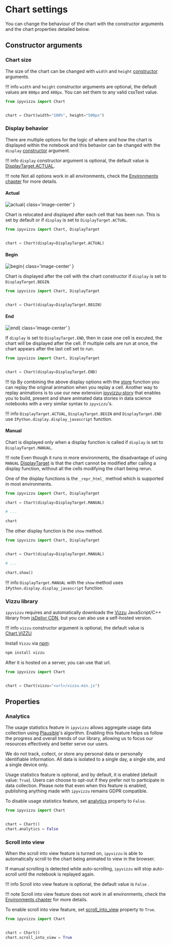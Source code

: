 # Chart settings

You can change the behaviour of the chart with the constructor arguments and the
chart properties detailed below.

## Constructor arguments

### Chart size

The size of the chart can be changed with `width` and `height`
[constructor](../reference/ipyvizzu/chart.md#ipyvizzu.chart.Chart.__init__)
arguments.

!!! info
    `width` and `height` constructor arguments are optional, the default values
    are `800px` and `480px`. You can set them to any valid cssText value.

```python
from ipyvizzu import Chart


chart = Chart(width="100%", height="500px")
```

### Display behavior

There are multiple options for the logic of where and how the chart is displayed
within the notebook and this behavior can be changed with the `display`
[constructor](../reference/ipyvizzu/chart.md#ipyvizzu.chart.Chart.__init__)
argument.

!!! info
    `display` constructor argument is optional, the default value is
    [DisplayTarget.ACTUAL](../reference/ipyvizzu/template.md#ipyvizzu.template.DisplayTarget).

!!! note
    Not all options work in all environments, check the
    [Environments chapter](../environments/index.md) for more details.

#### Actual

![actual](../assets/actual.gif){ class='image-center' }

Chart is relocated and displayed after each cell that has been run. This is set
by default or if `display` is set to `DisplayTarget.ACTUAL`.

```python
from ipyvizzu import Chart, DisplayTarget


chart = Chart(display=DisplayTarget.ACTUAL)
```

#### Begin

![begin](../assets/begin.gif){ class='image-center' }

Chart is displayed after the cell with the chart constructor if `display` is set
to `DisplayTarget.BEGIN`.

```python
from ipyvizzu import Chart, DisplayTarget


chart = Chart(display=DisplayTarget.BEGIN)
```

#### End

![end](../assets/end.gif){ class='image-center' }

If `display` is set to `DisplayTarget.END`, then in case one cell is excuted,
the chart will be displayed after the cell. If multiple cells are run at once,
the chart appears after the last cell set to run.

```python
from ipyvizzu import Chart, DisplayTarget


chart = Chart(display=DisplayTarget.END)
```

!!! tip
    By combining the above display options with the
    [store](./shorthands_store.md) function you can replay the original
    animation when you replay a cell. Another way to replay animations is to use
    our new extension
    [ipyvizzu-story](https://vizzuhq.github.io/ipyvizzu-story/) that enables you
    to build, present and share animated data stories in data science notebooks
    with a very similar syntax to `ipyvizzu`'s.

!!! info
    `DisplayTarget.ACTUAL`, `DisplayTarget.BEGIN` and `DisplayTarget.END` use
    `IPython.display.display_javascript` function.

#### Manual

Chart is displayed only when a display function is called if `display` is set to
`DisplayTarget.MANUAL`.

!!! note
    Even though it runs in more environments, the disadvantage of using `MANUAL`
    [DisplayTarget](../reference/ipyvizzu/template.md#ipyvizzu.template.DisplayTarget)
    is that the chart cannot be modified after calling a display function,
    without all the cells modifying the chart being rerun.

One of the display functions is the `_repr_html_` method which is supported in
most environments.

```python
from ipyvizzu import Chart, DisplayTarget

chart = Chart(display=DisplayTarget.MANUAL)

# ...

chart
```

The other display function is the `show` method.

```python
from ipyvizzu import Chart, DisplayTarget


chart = Chart(display=DisplayTarget.MANUAL)

# ...

chart.show()
```

!!! info
    `DisplayTarget.MANUAL` with the `show` method uses
    `IPython.display.display_javascript` function.

### Vizzu library

`ipyvizzu` requires and automatically downloads the
[Vizzu](https://lib.vizzuhq.com/xLIB_MINOR_VERSIONx/) JavaScript/C++ library
from [jsDelivr CDN](https://www.jsdelivr.com/package/npm/vizzu), but you can
also use a self-hosted version.

!!! info
    `vizzu` constructor argument is optional, the default value is
    [Chart.VIZZU](../reference/ipyvizzu/chart.md#ipyvizzu.chart.Chart.VIZZU)

Install `Vizzu` via [npm](https://www.npmjs.com/package/vizzu):

```sh
npm install vizzu
```

After it is hosted on a server, you can use that url.

```python
from ipyvizzu import Chart


chart = Chart(vizzu="<url>/vizzu.min.js")
```

## Properties

### Analytics

The usage statistics feature in `ipyvizzu` allows aggregate usage data
collection using [Plausible](https://plausible.io/)'s algorithm. Enabling this
feature helps us follow the progress and overall trends of our library, allowing
us to focus our resources effectively and better serve our users.

We do not track, collect, or store any personal data or personally identifiable
information. All data is isolated to a single day, a single site, and a single
device only.

Usage statistics feature is optional, and by default, it is enabled (default
value: `True`). Users can choose to opt-out if they prefer not to participate in
data collection. Please note that even when this feature is enabled, publishing
anything made with `ipyvizzu` remains GDPR compatible.

To disable usage statistics feature, set
[analytics](../reference/ipyvizzu/chart.md#ipyvizzu.chart.Chart.analytics)
property to `False`.

```python
from ipyvizzu import Chart


chart = Chart()
chart.analytics = False
```

### Scroll into view

When the scroll into view feature is turned on, `ipyvizzu` is able to
automatically scroll to the chart being animated to view in the browser.

If manual scrolling is detected while auto-scrolling, `ipyvizzu` will stop
auto-scroll until the notebook is replayed again.

!!! info
    Scroll into view feature is optional, the default value is `False` .

!!! note
    Scroll into view feature does not work in all environments, check the
    [Environments chapter](../environments/index.md) for more details.

To enable scroll into view feature, set
[scroll_into_view](../reference/ipyvizzu/chart.md#ipyvizzu.chart.Chart.scroll_into_view)
property to `True`.

```python
from ipyvizzu import Chart


chart = Chart()
chart.scroll_into_view = True
```
